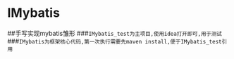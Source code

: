 # IMybatis
##手写实现mybatis雏形
###`IMybatis_test为主项目,使用idea打开即可,用于测试`
###`IMybatis为框架核心代码,第一次执行需要先maven install,便于IMybatis_test引用`
